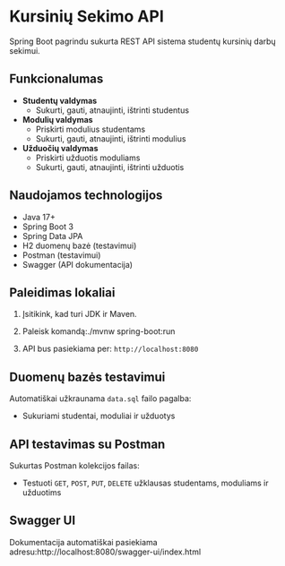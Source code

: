 # Kursinių Sekimo API

Spring Boot pagrindu sukurta REST API sistema studentų kursinių darbų sekimui.

## Funkcionalumas

- **Studentų valdymas**
  - Sukurti, gauti, atnaujinti, ištrinti studentus
- **Modulių valdymas**
  - Priskirti modulius studentams
  - Sukurti, gauti, atnaujinti, ištrinti modulius
- **Užduočių valdymas**
  - Priskirti užduotis moduliams
  - Sukurti, gauti, atnaujinti, ištrinti užduotis

## Naudojamos technologijos

- Java 17+
- Spring Boot 3
- Spring Data JPA
- H2 duomenų bazė (testavimui)
- Postman (testavimui)
- Swagger (API dokumentacija)

## Paleidimas lokaliai

1. Įsitikink, kad turi JDK ir Maven.
2. Paleisk komandą:./mvnw spring-boot:run

3. API bus pasiekiama per: `http://localhost:8080`

## Duomenų bazės testavimui

Automatiškai užkraunama `data.sql` failo pagalba:
- Sukuriami studentai, moduliai ir užduotys

## API testavimas su Postman

Sukurtas Postman kolekcijos failas:
- Testuoti `GET`, `POST`, `PUT`, `DELETE` užklausas studentams, moduliams ir užduotims

## Swagger UI

Dokumentacija automatiškai pasiekiama adresu:http://localhost:8080/swagger-ui/index.html


